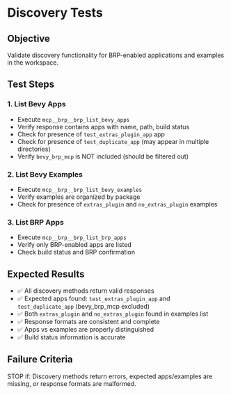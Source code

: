 # Discovery Tests

## Objective
Validate discovery functionality for BRP-enabled applications and examples in the workspace.

## Test Steps

### 1. List Bevy Apps
- Execute `mcp__brp__brp_list_bevy_apps`
- Verify response contains apps with name, path, build status
- Check for presence of `test_extras_plugin_app` app
- Check for presence of `test_duplicate_app` (may appear in multiple directories)
- Verify `bevy_brp_mcp` is NOT included (should be filtered out)

### 2. List Bevy Examples  
- Execute `mcp__brp__brp_list_bevy_examples`
- Verify examples are organized by package
- Check for presence of `extras_plugin` and `no_extras_plugin` examples

### 3. List BRP Apps
- Execute `mcp__brp__brp_list_brp_apps` 
- Verify only BRP-enabled apps are listed
- Check build status and BRP confirmation

## Expected Results
- ✅ All discovery methods return valid responses
- ✅ Expected apps found: `test_extras_plugin_app` and `test_duplicate_app` (bevy_brp_mcp excluded)
- ✅ Both `extras_plugin` and `no_extras_plugin` found in examples list
- ✅ Response formats are consistent and complete
- ✅ Apps vs examples are properly distinguished
- ✅ Build status information is accurate

## Failure Criteria
STOP if: Discovery methods return errors, expected apps/examples are missing, or response formats are malformed.